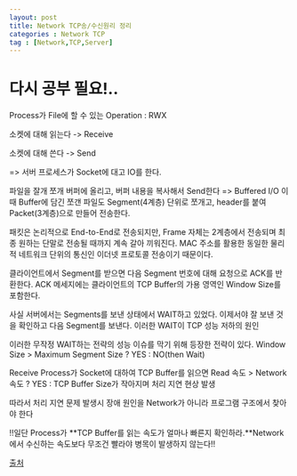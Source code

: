 ```yaml
---
layout: post
title: Network TCP송/수신원리 정리
categories : Network TCP
tag : [Network,TCP,Server]
---
```


# 다시 공부 필요!..   

Process가 File에 할 수 있는 Operation : RWX   

소켓에 대해 읽는다 -> Receive   

소켓에 대해 쓴다 -> Send   

=> 서버 프로세스가 Socket에 대고 IO를 한다.   

파일을 잘개 쪼개 버퍼에 올리고, 버퍼 내용을 복사해서 Send한다 => Buffered I/O
이때 Buffer에 담긴 쪼갠 파일도 Segment(4계층) 단위로 쪼개고, header를 붙여 Packet(3계층)으로 만들어 전송한다.   


패킷은 논리적으로 End-to-End로 전송되지만, Frame 자체는 2계층에서 전송되며 최종 원하는 단말로 전송될 때까지 계속 갈아 끼워진다. MAC 주소를 활용한 동일한 물리적 네트워크 단위의 통신인 이더넷 프로토콜 전송이기 때문이다.   


클라이언트에서 Segment를 받으면 다음 Segment 번호에 대해 요청으로 ACK를 반환한다. ACK 메세지에는 클라이언트의 TCP Buffer의 가용 영역인 Window Size를 포함한다.   

사실 서버에서는 Segments를 보낸 상태에서 WAIT하고 있었다. 이제서야 잘 보낸 것을 확인하고 다음 Segment를 보낸다. 이러한 WAIT이 TCP 성능 저하의 원인   


이러한 무작정 WAIT하는 전략의 성능 이슈를 막기 위해 등장한 전략이 있다.
Window Size > Maximum Segment Size ? YES : NO(then Wait)   


Receive Process가 Socket에 대하여 TCP Buffer를 읽으면 
Read 속도 > Network 속도 ? YES : TCP Buffer Size가 작아지며 처리 지연 현상 발생   

따라서 처리 지연 문제 발생시 장애 원인을 Network가 아니라 프로그램 구조에서 찾아야 한다   


!!일단 Process가 **TCP Buffer를 읽는 속도가 얼마나 빠른지 확인하라.**Network에서 수신하는 속도보다 무조건 빨라야 병목이 발생하지 않는다!!

[출처](https://www.youtube.com/watch?v=K9L9YZhEjC0)
